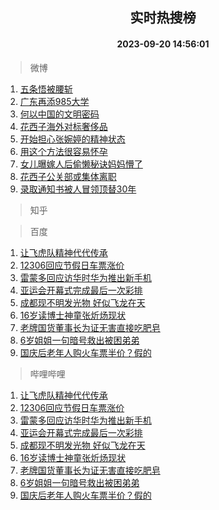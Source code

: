 <div align="center"><h2>实时热搜榜</h2><h4>2023-09-20 14:56:01</h4></div>

> 微博  

1. [五条悟被腰斩](https://s.weibo.com/weibo?q=%E4%BA%94%E6%9D%A1%E6%82%9F%E8%A2%AB%E8%85%B0%E6%96%A9&t=31&band_rank=1&Refer=top)<br />
2. [广东再添985大学](https://s.weibo.com/weibo?q=%23%E5%B9%BF%E4%B8%9C%E5%86%8D%E6%B7%BB985%E5%A4%A7%E5%AD%A6%23&t=31&band_rank=2&Refer=top)<br />
3. [何以中国的文明密码](https://s.weibo.com/weibo?q=%23%E4%BD%95%E4%BB%A5%E4%B8%AD%E5%9B%BD%E7%9A%84%E6%96%87%E6%98%8E%E5%AF%86%E7%A0%81%23&t=31&band_rank=3&Refer=top)<br />
4. [花西子海外对标奢侈品](https://s.weibo.com/weibo?q=%23%E8%8A%B1%E8%A5%BF%E5%AD%90%E6%B5%B7%E5%A4%96%E5%AF%B9%E6%A0%87%E5%A5%A2%E4%BE%88%E5%93%81%23&t=31&band_rank=4&Refer=top)<br />
5. [开始担心张婉婷的精神状态](https://s.weibo.com/weibo?q=%23%E5%BC%80%E5%A7%8B%E6%8B%85%E5%BF%83%E5%BC%A0%E5%A9%89%E5%A9%B7%E7%9A%84%E7%B2%BE%E7%A5%9E%E7%8A%B6%E6%80%81%23&t=31&band_rank=5&Refer=top)<br />
6. [用这个方法很容易怀孕](https://s.weibo.com/weibo?q=%23%E7%94%A8%E8%BF%99%E4%B8%AA%E6%96%B9%E6%B3%95%E5%BE%88%E5%AE%B9%E6%98%93%E6%80%80%E5%AD%95%23&t=31&band_rank=6&Refer=top)<br />
7. [女儿曝嫁人后偷懒秘诀妈妈懵了](https://s.weibo.com/weibo?q=%23%E5%A5%B3%E5%84%BF%E6%9B%9D%E5%AB%81%E4%BA%BA%E5%90%8E%E5%81%B7%E6%87%92%E7%A7%98%E8%AF%80%E5%A6%88%E5%A6%88%E6%87%B5%E4%BA%86%23&t=31&band_rank=7&Refer=top)<br />
8. [花西子公关部或集体离职](https://s.weibo.com/weibo?q=%23%E8%8A%B1%E8%A5%BF%E5%AD%90%E5%85%AC%E5%85%B3%E9%83%A8%E6%88%96%E9%9B%86%E4%BD%93%E7%A6%BB%E8%81%8C%23&t=31&band_rank=8&Refer=top)<br />
9. [录取通知书被人冒领顶替30年](https://s.weibo.com/weibo?q=%23%E5%BD%95%E5%8F%96%E9%80%9A%E7%9F%A5%E4%B9%A6%E8%A2%AB%E4%BA%BA%E5%86%92%E9%A2%86%E9%A1%B6%E6%9B%BF30%E5%B9%B4%23&t=31&band_rank=9&Refer=top)<br />

> 知乎  


> 百度  

1. [让飞虎队精神代代传承](https://www.baidu.com/s?wd=%E8%AE%A9%E9%A3%9E%E8%99%8E%E9%98%9F%E7%B2%BE%E7%A5%9E%E4%BB%A3%E4%BB%A3%E4%BC%A0%E6%89%BF&sa=fyb_news&rsv_dl=fyb_news)<br />
2. [12306回应节假日车票涨价](https://www.baidu.com/s?wd=12306%E5%9B%9E%E5%BA%94%E8%8A%82%E5%81%87%E6%97%A5%E8%BD%A6%E7%A5%A8%E6%B6%A8%E4%BB%B7&sa=fyb_news&rsv_dl=fyb_news)<br />
3. [雷蒙多回应访华时华为推出新手机](https://www.baidu.com/s?wd=%E9%9B%B7%E8%92%99%E5%A4%9A%E5%9B%9E%E5%BA%94%E8%AE%BF%E5%8D%8E%E6%97%B6%E5%8D%8E%E4%B8%BA%E6%8E%A8%E5%87%BA%E6%96%B0%E6%89%8B%E6%9C%BA&sa=fyb_news&rsv_dl=fyb_news)<br />
4. [亚运会开幕式完成最后一次彩排](https://www.baidu.com/s?wd=%E4%BA%9A%E8%BF%90%E4%BC%9A%E5%BC%80%E5%B9%95%E5%BC%8F%E5%AE%8C%E6%88%90%E6%9C%80%E5%90%8E%E4%B8%80%E6%AC%A1%E5%BD%A9%E6%8E%92&sa=fyb_news&rsv_dl=fyb_news)<br />
5. [成都现不明发光物 好似飞龙在天](https://www.baidu.com/s?wd=%E6%88%90%E9%83%BD%E7%8E%B0%E4%B8%8D%E6%98%8E%E5%8F%91%E5%85%89%E7%89%A9+%E5%A5%BD%E4%BC%BC%E9%A3%9E%E9%BE%99%E5%9C%A8%E5%A4%A9&sa=fyb_news&rsv_dl=fyb_news)<br />
6. [16岁读博士神童张炘炀现状](https://www.baidu.com/s?wd=16%E5%B2%81%E8%AF%BB%E5%8D%9A%E5%A3%AB%E7%A5%9E%E7%AB%A5%E5%BC%A0%E7%82%98%E7%82%80%E7%8E%B0%E7%8A%B6&sa=fyb_news&rsv_dl=fyb_news)<br />
7. [老牌国货董事长为证无害直接吃肥皂](https://www.baidu.com/s?wd=%E8%80%81%E7%89%8C%E5%9B%BD%E8%B4%A7%E8%91%A3%E4%BA%8B%E9%95%BF%E4%B8%BA%E8%AF%81%E6%97%A0%E5%AE%B3%E7%9B%B4%E6%8E%A5%E5%90%83%E8%82%A5%E7%9A%82&sa=fyb_news&rsv_dl=fyb_news)<br />
8. [6岁姐姐一句暗号救出被困弟弟](https://www.baidu.com/s?wd=6%E5%B2%81%E5%A7%90%E5%A7%90%E4%B8%80%E5%8F%A5%E6%9A%97%E5%8F%B7%E6%95%91%E5%87%BA%E8%A2%AB%E5%9B%B0%E5%BC%9F%E5%BC%9F&sa=fyb_news&rsv_dl=fyb_news)<br />
9. [国庆后老年人购火车票半价？假的](https://www.baidu.com/s?wd=%E5%9B%BD%E5%BA%86%E5%90%8E%E8%80%81%E5%B9%B4%E4%BA%BA%E8%B4%AD%E7%81%AB%E8%BD%A6%E7%A5%A8%E5%8D%8A%E4%BB%B7%EF%BC%9F%E5%81%87%E7%9A%84&sa=fyb_news&rsv_dl=fyb_news)<br />

> 哔哩哔哩  

1. [让飞虎队精神代代传承](https://www.baidu.com/s?wd=%E8%AE%A9%E9%A3%9E%E8%99%8E%E9%98%9F%E7%B2%BE%E7%A5%9E%E4%BB%A3%E4%BB%A3%E4%BC%A0%E6%89%BF&sa=fyb_news&rsv_dl=fyb_news)<br />
2. [12306回应节假日车票涨价](https://www.baidu.com/s?wd=12306%E5%9B%9E%E5%BA%94%E8%8A%82%E5%81%87%E6%97%A5%E8%BD%A6%E7%A5%A8%E6%B6%A8%E4%BB%B7&sa=fyb_news&rsv_dl=fyb_news)<br />
3. [雷蒙多回应访华时华为推出新手机](https://www.baidu.com/s?wd=%E9%9B%B7%E8%92%99%E5%A4%9A%E5%9B%9E%E5%BA%94%E8%AE%BF%E5%8D%8E%E6%97%B6%E5%8D%8E%E4%B8%BA%E6%8E%A8%E5%87%BA%E6%96%B0%E6%89%8B%E6%9C%BA&sa=fyb_news&rsv_dl=fyb_news)<br />
4. [亚运会开幕式完成最后一次彩排](https://www.baidu.com/s?wd=%E4%BA%9A%E8%BF%90%E4%BC%9A%E5%BC%80%E5%B9%95%E5%BC%8F%E5%AE%8C%E6%88%90%E6%9C%80%E5%90%8E%E4%B8%80%E6%AC%A1%E5%BD%A9%E6%8E%92&sa=fyb_news&rsv_dl=fyb_news)<br />
5. [成都现不明发光物 好似飞龙在天](https://www.baidu.com/s?wd=%E6%88%90%E9%83%BD%E7%8E%B0%E4%B8%8D%E6%98%8E%E5%8F%91%E5%85%89%E7%89%A9+%E5%A5%BD%E4%BC%BC%E9%A3%9E%E9%BE%99%E5%9C%A8%E5%A4%A9&sa=fyb_news&rsv_dl=fyb_news)<br />
6. [16岁读博士神童张炘炀现状](https://www.baidu.com/s?wd=16%E5%B2%81%E8%AF%BB%E5%8D%9A%E5%A3%AB%E7%A5%9E%E7%AB%A5%E5%BC%A0%E7%82%98%E7%82%80%E7%8E%B0%E7%8A%B6&sa=fyb_news&rsv_dl=fyb_news)<br />
7. [老牌国货董事长为证无害直接吃肥皂](https://www.baidu.com/s?wd=%E8%80%81%E7%89%8C%E5%9B%BD%E8%B4%A7%E8%91%A3%E4%BA%8B%E9%95%BF%E4%B8%BA%E8%AF%81%E6%97%A0%E5%AE%B3%E7%9B%B4%E6%8E%A5%E5%90%83%E8%82%A5%E7%9A%82&sa=fyb_news&rsv_dl=fyb_news)<br />
8. [6岁姐姐一句暗号救出被困弟弟](https://www.baidu.com/s?wd=6%E5%B2%81%E5%A7%90%E5%A7%90%E4%B8%80%E5%8F%A5%E6%9A%97%E5%8F%B7%E6%95%91%E5%87%BA%E8%A2%AB%E5%9B%B0%E5%BC%9F%E5%BC%9F&sa=fyb_news&rsv_dl=fyb_news)<br />
9. [国庆后老年人购火车票半价？假的](https://www.baidu.com/s?wd=%E5%9B%BD%E5%BA%86%E5%90%8E%E8%80%81%E5%B9%B4%E4%BA%BA%E8%B4%AD%E7%81%AB%E8%BD%A6%E7%A5%A8%E5%8D%8A%E4%BB%B7%EF%BC%9F%E5%81%87%E7%9A%84&sa=fyb_news&rsv_dl=fyb_news)<br />
